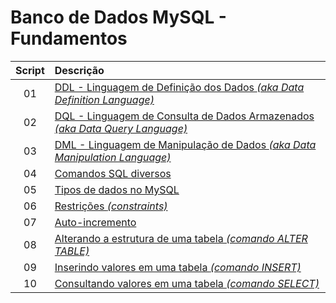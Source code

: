 # Banco de Dados MySQL - Fundamentos
 
Script | Descrição 
:---: | :---
01 | [DDL - Linguagem de Definição dos Dados *(aka Data Definition Language)*](https://github.com/michelelozada/Banco-de-Dados-MySQL-Fundamentos/blob/main/01-Comandos-DDL.sql)
02 | [DQL - Linguagem de Consulta de Dados Armazenados *(aka Data Query Language)*](https://github.com/michelelozada/Banco-de-Dados-MySQL-Fundamentos/blob/main/02-Comandos-DQL.sql)
03 | [DML - Linguagem de Manipulação de Dados *(aka Data Manipulation Language)*](https://github.com/michelelozada/Banco-de-Dados-MySQL-Fundamentos/blob/main/03-Comandos-DML.sql)
04 | [Comandos SQL diversos](https://github.com/michelelozada/Banco-de-Dados-MySQL-Fundamentos/blob/main/04-Comandos-SQL-Diversos.sql)
05 | [Tipos de dados no MySQL](https://github.com/michelelozada/Banco-de-Dados-MySQL-Fundamentos/blob/main/05-Tipos-de-dados.md)
06 | [Restrições *(constraints)*](https://github.com/michelelozada/Banco-de-Dados-MySQL-Fundamentos/blob/main/06-Restricoes.md)
07 | [Auto-incremento](https://github.com/michelelozada/Banco-de-Dados-MySQL-Fundamentos/blob/main/07-Auto-incremento.md)
08 | [Alterando a estrutura de uma tabela *(comando ALTER TABLE)*](https://github.com/michelelozada/Banco-de-Dados-MySQL-Fundamentos/blob/main/08-Alterando-estrutura-tabela.md)
09 | [Inserindo valores em uma tabela *(comando INSERT)*](https://github.com/michelelozada/Banco-de-Dados-MySQL-Fundamentos/blob/main/09-Inserindo-valores-tabela.md)
10 | [Consultando valores em uma tabela *(comando SELECT)*](https://github.com/michelelozada/Banco-de-Dados-MySQL-Fundamentos/blob/main/10-Consultando-valores-tabela.md)

